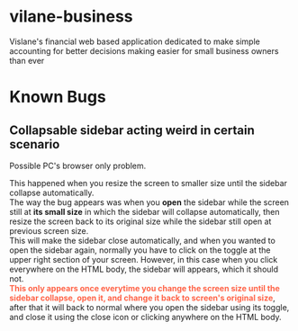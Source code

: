 # vilane-business
Vislane's financial web based application dedicated to make simple accounting for better decisions making easier for small business owners than ever

# Known Bugs
## Collapsable sidebar acting weird in certain scenario
Possible PC's browser only problem.

This happened when you resize the screen to smaller size until the sidebar collapse automatically. <br />
The way the bug appears was when you <b>open</b> the sidebar while the screen still at <b>its small size</b> in which the sidebar will collapse automatically, then resize the screen back to its original size while the sidebar still open at previous screen size.<br />
This will make the sidebar close automatically, and when you wanted to open the sidebar again, normally you have to click on the toggle at the upper right section of  your screen. However, in this case when you click everywhere on the HTML body, the sidebar will appears, which it should not.<br />
 <b style="color:tomato">This only appears once everytime you change the screen size until the sidebar collapse, open it, and change it back to screen's original size</b>, after that it will back to normal where you open the sidebar using its toggle, and close it using the close icon or clicking anywhere on the HTML body.